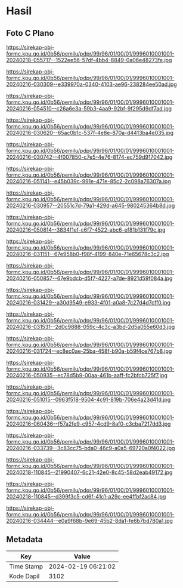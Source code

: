 # Hasil

## Foto C Plano

https://sirekap-obj-formc.kpu.go.id/0b56/pemilu/pdpr/99/96/01/00/01/9996010001001-20240218-055717--1522ee56-57df-4bb4-8849-0a06e48273fe.jpg

https://sirekap-obj-formc.kpu.go.id/0b56/pemilu/pdpr/99/96/01/00/01/9996010001001-20240216-030309--e339970a-0340-4103-ae96-238284ee50ad.jpg

https://sirekap-obj-formc.kpu.go.id/0b56/pemilu/pdpr/99/96/01/00/01/9996010001001-20240216-054510--c26a6e3a-59b3-4aa9-92bf-9f295d9df7ad.jpg

https://sirekap-obj-formc.kpu.go.id/0b56/pemilu/pdpr/99/96/01/00/01/9996010001001-20240216-030620--65ac0b1c-537f-4e8e-870a-d4413ba4e035.jpg

https://sirekap-obj-formc.kpu.go.id/0b56/pemilu/pdpr/99/96/01/00/01/9996010001001-20240216-030742--4f007850-c7e5-4e76-8174-ec759d917042.jpg

https://sirekap-obj-formc.kpu.go.id/0b56/pemilu/pdpr/99/96/01/00/01/9996010001001-20240216-051141--e45b039c-991e-471e-85c2-2c098a76307a.jpg

https://sirekap-obj-formc.kpu.go.id/0b56/pemilu/pdpr/99/96/01/00/01/9996010001001-20240216-030957--20551c7d-79a1-429d-a645-980245364b8d.jpg

https://sirekap-obj-formc.kpu.go.id/0b56/pemilu/pdpr/99/96/01/00/01/9996010001001-20240216-050814--3834f1ef-c6f7-4522-abc6-ef81b131f79c.jpg

https://sirekap-obj-formc.kpu.go.id/0b56/pemilu/pdpr/99/96/01/00/01/9996010001001-20240216-031151--67e958b0-f98f-4199-840e-71e65678c3c2.jpg

https://sirekap-obj-formc.kpu.go.id/0b56/pemilu/pdpr/99/96/01/00/01/9996010001001-20240216-050857--67e9bdcb-d5f7-4227-a7de-8921d59f084a.jpg

https://sirekap-obj-formc.kpu.go.id/0b56/pemilu/pdpr/99/96/01/00/01/9996010001001-20240216-031429--a30d9549-e933-4f01-a0a8-7c27d4d7cff0.jpg

https://sirekap-obj-formc.kpu.go.id/0b56/pemilu/pdpr/99/96/01/00/01/9996010001001-20240216-031531--2d0c9888-059c-4c3c-a3bd-2d5a055e60d3.jpg

https://sirekap-obj-formc.kpu.go.id/0b56/pemilu/pdpr/99/96/01/00/01/9996010001001-20240216-031724--ec8ec0ae-25ba-458f-b90a-b59f4ce767b8.jpg

https://sirekap-obj-formc.kpu.go.id/0b56/pemilu/pdpr/99/96/01/00/01/9996010001001-20240216-050935--ec78d5b9-00aa-461b-aaff-fc2bfcb725f7.jpg

https://sirekap-obj-formc.kpu.go.id/0b56/pemilu/pdpr/99/96/01/00/01/9996010001001-20240216-051015--0963f518-9504-4c91-819b-706e4a23d41d.jpg

https://sirekap-obj-formc.kpu.go.id/0b56/pemilu/pdpr/99/96/01/00/01/9996010001001-20240216-060436--f57a2fe9-c957-4cd9-8af0-c3cba7217dd3.jpg

https://sirekap-obj-formc.kpu.go.id/0b56/pemilu/pdpr/99/96/01/00/01/9996010001001-20240216-033739--3c83cc75-bda0-46c9-a0a5-69720a0f4022.jpg

https://sirekap-obj-formc.kpu.go.id/0b56/pemilu/pdpr/99/96/01/00/01/9996010001001-20240218-110845--21990407-6c21-42e0-8c45-58d2eab49172.jpg

https://sirekap-obj-formc.kpu.go.id/0b56/pemilu/pdpr/99/96/01/00/01/9996010001001-20240218-110845--d399f3c5-cd6f-41c1-a29c-ee4ffbf2ac84.jpg

https://sirekap-obj-formc.kpu.go.id/0b56/pemilu/pdpr/99/96/01/00/01/9996010001001-20240216-034444--e0a9f68b-9e69-45b2-8da1-fe6b7bd780a1.jpg


## Metadata

| Key        | Value               |
| ---------- | ------------------- |
| Time Stamp | 2024-02-19 06:21:02 |
| Kode Dapil | 3102                |



